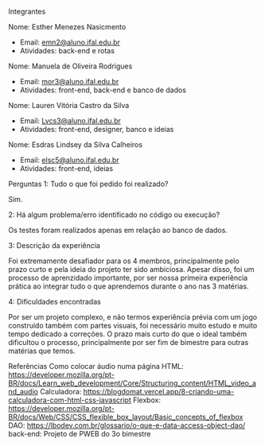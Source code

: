 Integrantes
  
  Nome: Esther Menezes Nasicmento
  - Email: emn2@aluno.ifal.edu.br
  - Atividades: back-end e rotas
  
  Nome: Manuela de Oliveira Rodrigues
  - Email: mor3@aluno.ifal.edu.br
  - Atividades: front-end, back-end e banco de dados

  Nome: Lauren Vitória Castro da Silva 
  - Email: Lvcs3@aluno.ifal.edu.br
  - Atividades: front-end, designer, banco e ideias

  Nome: Esdras Lindsey da Silva Calheiros
  - Email: elsc5@aluno.ifal.edu.br
  - Atividades: front-end, ideias

Perguntas
1: Tudo o que foi pedido foi realizado?

Sim. 

2: Há algum problema/erro identificado no código ou execução?

Os testes foram realizados apenas em relação ao banco de dados.

3: Descrição da experiência

Foi extremamente desafiador para os 4 membros, principalmente pelo prazo curto e pela ideia do projeto ter sido ambiciosa.
Apesar disso, foi um processo de aprenzidado importante, por ser nossa primeira experiência prática ao integrar tudo o que
aprendemos durante o ano nas 3 matérias.

4: Dificuldades encontradas

Por ser um projeto complexo, e não termos experiência prévia com um jogo construído também com partes visuais,
foi necessário muito estudo e muito tempo dedicado a correções. O prazo mais curto do que o ideal também dificultou
o processo, principalmente por ser fim de bimestre para outras matérias que temos.

Referências
Como colocar áudio numa página HTML:
https://developer.mozilla.org/pt-BR/docs/Learn_web_development/Core/Structuring_content/HTML_video_and_audio
Calculadora:
https://blogdomat.vercel.app/8-criando-uma-calculadora-com-html-css-javascript
Flexbox:
https://developer.mozilla.org/pt-BR/docs/Web/CSS/CSS_flexible_box_layout/Basic_concepts_of_flexbox
DAO:
https://lbodev.com.br/glossario/o-que-e-data-access-object-dao/
back-end: Projeto de PWEB do 3o bimestre

